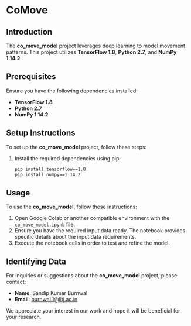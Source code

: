 # CoMove

## Introduction

The **co_move_model** project leverages deep learning to model movement patterns. This project utilizes **TensorFlow 1.8**, **Python 2.7**, and **NumPy 1.14.2**.

## Prerequisites

Ensure you have the following dependencies installed:

- **TensorFlow 1.8**
- **Python 2.7**
- **NumPy 1.14.2**

## Setup Instructions

To set up the **co_move_model** project, follow these steps:

1. Install the required dependencies using pip:

    ```sh
    pip install tensorflow==1.8
    pip install numpy==1.14.2
    ```

## Usage

To use the **co_move_model**, follow these instructions:

1. Open Google Colab or another compatible environment with the `co_move_model.ipynb` file.
2. Ensure you have the required input data ready. The notebook provides specific details about the input data requirements.
3. Execute the notebook cells in order to test and refine the model.

## Identifying Data

For inquiries or suggestions about the **co_move_model** project, please contact:

- **Name**: Sandip Kumar Burnwal
- **Email**: [burnwal.1@iitj.ac.in](mailto:burnwal.1@iitj.ac.in)

We appreciate your interest in our work and hope it will be beneficial for your research.
